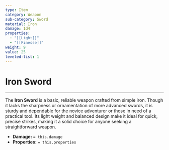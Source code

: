 ```yaml
---
type: Item
category: Weapon
sub-category: Sword
material: Iron
damage: 1d4
properties:
  - "[[Light]]"
  - "[[Finesse]]"
weight: 9
value: 25
leveled-list: 1
---
```

# Iron Sword
---
The **Iron Sword** is a basic, reliable weapon crafted from simple iron. Though it lacks the sharpness or ornamentation of more advanced swords, it is sturdy and dependable for the novice adventurer or those in need of a practical tool. Its light weight and balanced design make it ideal for quick, precise strikes, making it a solid choice for anyone seeking a straightforward weapon.

- **Damage:** `= this.damage`
- **Properties:** `= this.properties`